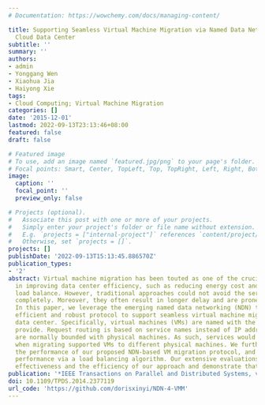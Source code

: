 ```yaml
---
# Documentation: https://wowchemy.com/docs/managing-content/

title: Supporting Seamless Virtual Machine Migration via Named Data Networking in
  Cloud Data Center
subtitle: ''
summary: ''
authors:
- admin
- Yonggang Wen
- Xiaohua Jia
- Haiyong Xie
tags:
- Cloud Computing; Virtual Machine Migration
categories: []
date: '2015-12-01'
lastmod: 2022-09-13T23:13:46+08:00
featured: false
draft: false

# Featured image
# To use, add an image named `featured.jpg/png` to your page's folder.
# Focal points: Smart, Center, TopLeft, Top, TopRight, Left, Right, BottomLeft, Bottom, BottomRight.
image:
  caption: ''
  focal_point: ''
  preview_only: false

# Projects (optional).
#   Associate this post with one or more of your projects.
#   Simply enter your project's folder or file name without extension.
#   E.g. `projects = ["internal-project"]` references `content/project/deep-learning/index.md`.
#   Otherwise, set `projects = []`.
projects: []
publishDate: '2022-09-13T15:13:45.886570Z'
publication_types:
- '2'
abstract: Virtual machine migration has been touted as one of the crucial technologies
  in improving data center efficiency, such as reducing energy cost and maintaining
  load balance. However, traditional approaches could not avoid the service interruption
  completely. Moreover, they often result in longer delay and are prone to failures.
  In this paper, we leverage the emerging named data networking (NDN) to design an
  efficient and robust protocol to support seamless virtual machine migration in cloud
  data center. Specifically, virtual machines (VMs) are named with the services they
  provide. Request routing is based on service names instead of IP addresses that
  are normally bounded with physical machines. As such, services would not be interrupted
  when migrating supported VMs to different physical machines. We further analyze
  the performance of our proposed NDN-based VM migration protocol, and optimize its
  performance via a load balancing algorithm. Our extensive evaluations verify the
  effectiveness and the efficiency of our approach and demonstrate that it is interruption-free.
publication: '*IEEE Transactions on Parallel and Distributed Systems, vol. 26, no. 12, pp. 3485-3497* (中科院小类二区期刊)'
doi: 10.1109/TPDS.2014.2377119
url_code: 'https://github.com/dorisxinyi/NDN-4-VMM'
---
```


